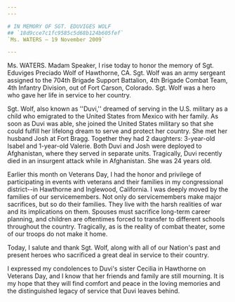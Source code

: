 ```yaml
---
---

# IN MEMORY OF SGT. EDUVIGES WOLF
## `18d9cce7c1fc9585c5d68b124b605fef`
`Ms. WATERS — 19 November 2009`

---
```



Ms. WATERS. Madam Speaker, I rise today to honor the memory of Sgt. 
Eduviges Preciado Wolf of Hawthorne, CA. Sgt. Wolf was an army sergeant 
assigned to the 704th Brigade Support Battalion, 4th Brigade Combat 
Team, 4th Infantry Division, out of Fort Carson, Colorado. Sgt. Wolf 
was a hero who gave her life in service to her country.

Sgt. Wolf, also known as ''Duvi,'' dreamed of serving in the U.S. 
military as a child who emigrated to the United States from Mexico with 
her family. As soon as Duvi was able, she joined the United States 
military so that she could fulfill her lifelong dream to serve and 
protect her country. She met her husband Josh at Fort Bragg. Together 
they had 2 daughters: 3-year-old Isabel and 1-year-old Valerie. Both 
Duvi and Josh were deployed to Afghanistan, where they served in 
separate units. Tragically, Duvi recently died in an insurgent attack 
while in Afghanistan. She was 24 years old.

Earlier this month on Veterans Day, I had the honor and privilege of 
participating in events with veterans and their families in my 
congressional district--in Hawthorne and Inglewood, California. I was 
deeply moved by the families of our servicemembers. Not only do 
servicemembers make major sacrifices, but so do their families. They 
live with the harsh realities of war and its implications on them. 
Spouses must sacrifice long-term career planning, and children are 
oftentimes forced to transfer to different schools throughout the 
country. Tragically, as is the reality of combat theater, some of our 
troops do not make it home.

Today, I salute and thank Sgt. Wolf, along with all of our Nation's 
past and present heroes who sacrificed a great deal in service to their 
country.

I expressed my condolences to Duvi's sister Cecilia in Hawthorne on 
Veterans Day, and I know that her friends and family are still 
mourning. It is my hope that they will find comfort and peace in the 
loving memories and the distinguished legacy of service that Duvi 
leaves behind.

